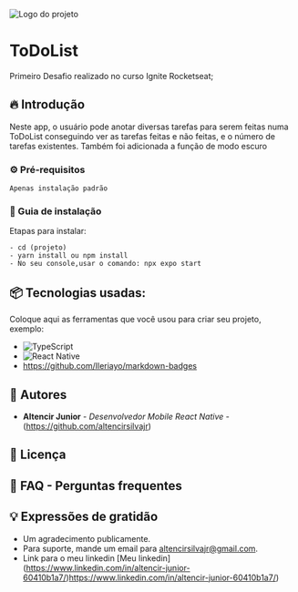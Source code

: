 
![Logo do projeto](https://github.com/altencirsilvajr/Desafio/assets/63504772/a7eeac64-7d21-4b9c-a0b2-0fa334433457)

# ToDoList

Primeiro Desafio realizado no curso Ignite Rocketseat;

## 🔥 Introdução

Neste app, o usuário pode anotar diversas tarefas para serem feitas numa ToDoList conseguindo ver as tarefas feitas e não feitas, e o número de tarefas existentes. Também foi adicionada a função de modo escuro

### ⚙️ Pré-requisitos

```
Apenas instalação padrão
```

### 🔨 Guia de instalação

Etapas para instalar:

```
- cd (projeto)
- yarn install ou npm install
- No seu console,usar o comando: npx expo start
```

## 📦 Tecnologias usadas:

Coloque aqui as ferramentas que você usou para criar seu projeto, exemplo:

* ![TypeScript](https://img.shields.io/badge/typescript-%23007ACC.svg?style=for-the-badge&logo=typescript&logoColor=white)
* ![React Native](https://img.shields.io/badge/React_Native-20232A?style=for-the-badge&logo=react&logoColor=61DAFB)
* https://github.com/Ileriayo/markdown-badges

## 👷 Autores

* **Altencir Junior** - *Desenvolvedor Mobile React Native* - (https://github.com/altencirsilvajr)

## 📄 Licença

## 💭 FAQ - Perguntas frequentes

## 💡 Expressões de gratidão

* Um agradecimento publicamente.
* Para suporte, mande um email para altencirsilvajr@gmail.com.
* Link para o meu linkedin [Meu linkedin] (https://www.linkedin.com/in/altencir-junior-60410b1a7/)https://www.linkedin.com/in/altencir-junior-60410b1a7/)
